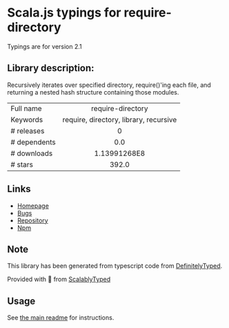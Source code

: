 
# Scala.js typings for require-directory

Typings are for version 2.1

## Library description:
Recursively iterates over specified directory, require()'ing each file, and returning a nested hash structure containing those modules.

|                    |                 |
| ------------------ | :-------------: |
| Full name          | require-directory |
| Keywords           | require, directory, library, recursive |
| # releases         | 0 |
| # dependents       | 0.0 |
| # downloads        | 1.13991268E8 |
| # stars            | 392.0 |

## Links
- [Homepage](https://github.com/troygoode/node-require-directory/)
- [Bugs](http://github.com/troygoode/node-require-directory/issues/)
- [Repository](https://github.com/troygoode/node-require-directory)
- [Npm](https://www.npmjs.com/package/require-directory)
    


## Note
This library has been generated from typescript code from [DefinitelyTyped](https://definitelytyped.org).

Provided with :purple_heart: from [ScalablyTyped](https://github.com/oyvindberg/ScalablyTyped)

## Usage
See [the main readme](../../readme.md) for instructions.


